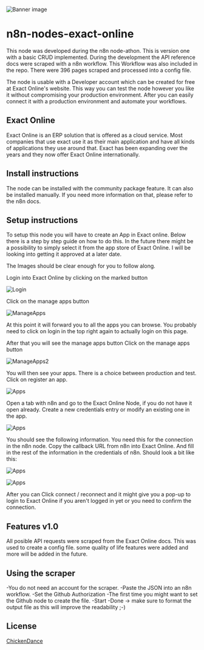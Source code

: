 ![Banner image](https://user-images.githubusercontent.com/10284570/173569848-c624317f-42b1-45a6-ab09-f0ea3c247648.png)

# n8n-nodes-exact-online

This node was developed during the n8n node-athon. This is version one with a basic CRUD implemented.
During the development the API reference docs were scraped with a n8n workflow. This Workflow was also included in the repo.
There were 396 pages scraped and processed into a config file.

The node is usable with a Developer account which can be created for free at Exact Online's website. This way you can test the node however you like it without compromising your production environment.
After you can easily connect it with a production environment and automate your workflows.

## Exact Online

Exact Online is an ERP solution that is offered as a cloud service. Most companies that use exact use it as their main application and have all kinds of applications they use around that. Exact has been expanding over the years and they now offer Exact Online internationally.

## Install instructions

The node can be installed with the community package feature. It can also be installed manually. 
If you need more information on that, please refer to the n8n docs.

## Setup instructions

To setup this node you will have to create an App in Exact online. Below there is a step by step guide on how to do this.
In the future there might be a possibility to simply select it from the app store of Exact Online. I will be looking into getting it approved at a later date.

The Images should be clear enough for you to follow along.

Login into Exact Online by clicking on the marked button

![Login](https://github.com/bramkn/ExactOnline/blob/master/Images/login.png)

Click on the manage apps button

![ManageApps](https://github.com/bramkn/ExactOnline/blob/master/Images/manageapps.png)

At this point it will forward you to all the apps you can browse. You probably need to click on login in the top right again to actually login on this page.

After that you will see the manage apps button
Click on the manage apps button

![ManageApps2](https://github.com/bramkn/ExactOnline/blob/master/Images/manageapps2.png)

You will then see your apps. There is a choice between production and test. Click on register an app.

![Apps](https://github.com/bramkn/ExactOnline/blob/master/Images/Apps.png)

Open a tab with n8n and go to the Exact Online Node, if you do not have it open already.
Create a new credentials entry or modify an existing one in the app.

![Apps](https://github.com/bramkn/ExactOnline/blob/master/Images/credentials.png)

You should see the following information. You need this for the connection in the n8n node.
Copy the callback URL from n8n into Exact Online. And fill in the rest of the information in the credentials of n8n.
Should look a bit like this:

![Apps](https://github.com/bramkn/ExactOnline/blob/master/Images/oauth2Exact2.png)

![Apps](https://github.com/bramkn/ExactOnline/blob/master/Images/Oauth2n8n2.png)

After you can Click connect / reconnect and it might give you a pop-up to login to Exact Online if you aren't logged in yet or you need to confirm the connection.

## Features v1.0

All posible API requests were scraped from the Exact Online docs. This was used to create a config file. some quality of life features were added and more will be added in the future.



## Using the scraper

-You do not need an account for the scraper.
-Paste the JSON into an n8n workflow.
-Set the Github Authorization
-The first time you might want to set the Github node to create the file.
-Start
-Done -> make sure to format the output file as this will improve the readability ;-)

## License

[ChickenDance](https://github.com/bramkn/ExactOnline/blob/master/n8n-nodes-exact-online/LICENSE.md)
